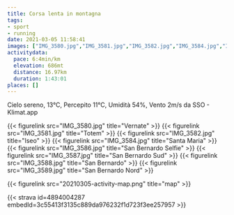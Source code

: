 ```yaml
---
title: Corsa lenta in montagna
tags:
- sport
- running
date: 2021-03-05 11:58:41
images: ["IMG_3580.jpg","IMG_3581.jpg","IMG_3582.jpg","IMG_3584.jpg","IMG_3586.jpg","IMG_3587.jpg","IMG_3588.jpg","IMG_3589.jpg","20210305-activity-map.png"]
activitydata:
  pace: 6:4min/km
  elevation: 686mt
  distance: 16.97km
  duration: 1:43:01
places: []
---
```


Cielo sereno, 13°C, Percepito 11°C, Umidità 54%, Vento 2m/s da SSO - Klimat.app

{{< figurelink src="IMG_3580.jpg" title="Vernate" >}}
{{< figurelink src="IMG_3581.jpg" title="Totem" >}}
{{< figurelink src="IMG_3582.jpg" title="Iseo" >}}
{{< figurelink src="IMG_3584.jpg" title="Santa Maria" >}}
{{< figurelink src="IMG_3586.jpg" title="San Bernardo Selfie" >}}
{{< figurelink src="IMG_3587.jpg" title="San Bernardo Sud" >}}
{{< figurelink src="IMG_3588.jpg" title="San Bernardo" >}}
{{< figurelink src="IMG_3589.jpg" title="San Bernardo Nord" >}}

{{< figurelink src="20210305-activity-map.png" title="map" >}}


{{< strava id=4894004287 embedId=3c55413f3135c889da976232f1d723f3ee257957 >}}
